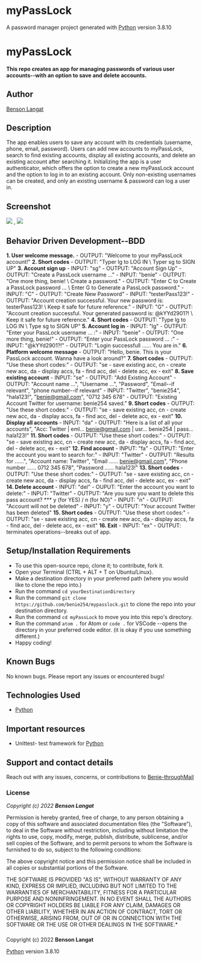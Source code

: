 # myPassLock

A password manager project generated with [Python](https://www.python.org/) version 3.8.10

# myPassLock
#### This repo creates an app for managing passwords of various user accounts--with an option to save and delete accounts.
## Author
[Benson Langat](https://github.com/benie254)

## Description

The app enables users to save any account with its credentials (username, phone, email, password). Users can add new accounts to myPassLock, search to find existing accounts, display all existing accounts, and delete an existing account after searching it. Initializing the app is a user authenticator, which offers the option to create a new myPassLock account and the option to log in to an existing account. Only non-existing usernames can be created, and only an existing username & password can log a user in.

## Screenshot

<img src="https://user-images.githubusercontent.com/99865051/165284366-55a26f02-7a59-407b-838e-29b1ddc04ec9.png" >
,
<img src="https://user-images.githubusercontent.com/99865051/165284466-fa92d37d-88e0-496f-b000-4875dbbe7d03.png">

## Behavior Driven Development--BDD

**1. User welcome message.** 
     - OUTPUT: "Welcome to your myPassLock account!"
**2. Short codes** 
     - OUTPUT: "Typer lg to LOG IN \ Typer sg to SIGN UP"
**3. Account sign up**
     - INPUT: "sg"
     - OUTPUT: "Account Sign Up"
     - OUTPUT: "Create a PassLock username ..."
     - INPUT: "benie" 
     - OUTPUT: "One more thing, benie! \ Create a password."
     - OUTPUT: "Enter C to Create a PassLock password ... \ Enter G to Generate a PassLock password."
     - INPUT: "C"
     - OUTPUT: "Create New Password"
     - INPUT: "testerPass123!"
     - OUTPUT: "Account creation successful. Your new password is: testerPass123! \ Keep it safe for future reference."
     - INPUT: "G"
     - OUTPUT: "Account creation successful. Your generated password is: @kYYd2901?! \ Keep it safe for future reference."
**4. Short codes**
     - OUTPUT: "Type lg to LOG IN \ Type sg to SIGN UP"
**5. Account log in**
     - INPUT: "lg"
     - OUTPUT: "Enter your PassLock username ... :"
     - INPUT: "benie"
     - OUTPUT: "One more thing, benie!"
     - OUTPUT: "Enter your PassLock password ... :"
     - INPUT: "@kYYd2901?!"
     - OUTPUT: "Login successfull ...... You are in."
**6. Platform welcome message**
     - OUTPUT: "Hello, benie. This is your PassLock account. Wanna have a look around?"
**7. Short codes**
     - OUTPUT: "Use these short codes:"
     - OUTPUT: "se - save existing acc, cn - create new acc, da - display accs, fa - find acc, del - delete acc, ex - exit"
**8. Save existing account**
     - INPUT: "se"
     - OUTPUT: "Add Existing Account"
     - OUTPUT: "Account name ...", "Username ...", "Password", "Email--if relevant", "phone number--if relevant"
     - INPUT: "Twitter", "benie254", "hala123!", "benie@gmail.com", "0712 345 678"
     - OUTPUT: "Existing Account Twitter for username: benie254 saved."
**9. Short codes**
     - OUTPUT: "Use these short codes:"
     - OUTPUT: "se - save existing acc, cn - create new acc, da - display accs, fa - find acc, del - delete acc, ex - exit"
**10. Display all accounts**
      - INPUT: "da"
      - OUTPUT: "Here is a list of all your accounts", "Acc: Twitter | eml... benie@gmail.com | usr... benie254 | pass... hala123!"
**11. Short codes**
      - OUTPUT: "Use these short codes:"
      - OUTPUT: "se - save existing acc, cn - create new acc, da - display accs, fa - find acc, del - delete acc, ex - exit"
**12. Find account**
      - INPUT: "fa"
      - OUTPUT: "Enter the account you want to search for:"
      - INPUT: "Twitter"
      - OUTPUT: "Results for ......", "Account name: Twitter", "Email ...... benie@gmail.com", "Phone number ...... 0712 345 678", "Password ...... hala123!"
**13. Short codes**
      - OUTPUT: "Use these short codes:"
      - OUTPUT: "se - save existing acc, cn - create new acc, da - display accs, fa - find acc, del - delete acc, ex - exit"
**14. Delete account**
      - INPUT: "del"
      - OUPUT: "Enter the account you want to delete:"
      - INPUT: "Twitter"
      - OUTPUT: "Are you sure you want to delete this pass account? *** y (for YES) / n (for NO)"
      - INPUT: "n"
      - OUTPUT: "Account will not be deleted"
      - INPUT: "y"
      - OUTPUT: "Your account Twitter has been deleted"
**15. Short codes**
      - OUTPUT: "Use these short codes:"
      - OUTPUT: "se - save existing acc, cn - create new acc, da - display accs, fa - find acc, del - delete acc, ex - exit"
**16. Exit**
      - INPUT: "ex"
      - OUTPUT: terminates operations--breaks out of app.


## Setup/Installation Requirements

* To use this open-source repo, clone it; to contribute, fork it. 
* Open your Terminal (CTRL + ALT + T on Ubuntu/Linux). 
* Make a destination directory in your preferred path (where you would like to clone the repo into.)
* Run the command ``` cd yourDestinationDirectory ```
* Run the command ``` git clone https://github.com/benie254/mypasslock.git ``` to clone the repo into your destination directory. 
* Run the command ``` cd myPassLock ``` to move you into this repo's directory.
* Run the command ``` atom . ``` for Atom or ``` code . ``` for VSCode --opens the directory in your preferred code editor. (it is okay if you use something different.)
* Happy coding!

## Known Bugs

No known bugs. Please report any issues or encountered bugs! 

## Technologies Used

* [Python](https://www.python.org/) 

## Important resources 

* Unittest- test framework for [Python](https://www.python.org/)

## Support and contact details

Reach out with any issues, concerns, or contributions to [Benie-throughMail](davinci.monalissa@gmail.com)

### License

*Copyright (c) 2022* ***Benson Langat***

Permission is hereby granted, free of charge, to any person obtaining a copy
of this software and associated documentation files (the "Software"), to deal
in the Software without restriction, including without limitation the rights
to use, copy, modify, merge, publish, distribute, sublicense, and/or sell
copies of the Software, and to permit persons to whom the Software is
furnished to do so, subject to the following conditions:

The above copyright notice and this permission notice shall be included in all
copies or substantial portions of the Software.

THE SOFTWARE IS PROVIDED "AS IS", WITHOUT WARRANTY OF ANY KIND, EXPRESS OR
IMPLIED, INCLUDING BUT NOT LIMITED TO THE WARRANTIES OF MERCHANTABILITY,
FITNESS FOR A PARTICULAR PURPOSE AND NONINFRINGEMENT. IN NO EVENT SHALL THE
AUTHORS OR COPYRIGHT HOLDERS BE LIABLE FOR ANY CLAIM, DAMAGES OR OTHER
LIABILITY, WHETHER IN AN ACTION OF CONTRACT, TORT OR OTHERWISE, ARISING FROM,
OUT OF OR IN CONNECTION WITH THE SOFTWARE OR THE USE OR OTHER DEALINGS IN THE
SOFTWARE.*

###
Copyright (c) 2022 **Benson Langat**

[Python](https://www.python.org/) version 3.8.10
